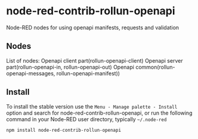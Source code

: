 node-red-contrib-rollun-openapi
================

Node-RED nodes for using openapi manifests, requests and validation

## Nodes
List of nodes:
Openapi client part(rollun-openapi-client)
Openapi server part(rollun-openapi-in, rollun-openapi-out)
Openapi common(rollun-openapi-messages, rollun-openapi-manifest))

## Install

To install the stable version use the `Menu - Manage palette - Install`
option and search for node-red-contrib-rollun-openapi, or run the following
command in your Node-RED user directory, typically `~/.node-red`

    npm install node-red-contrib-rollun-openapi
